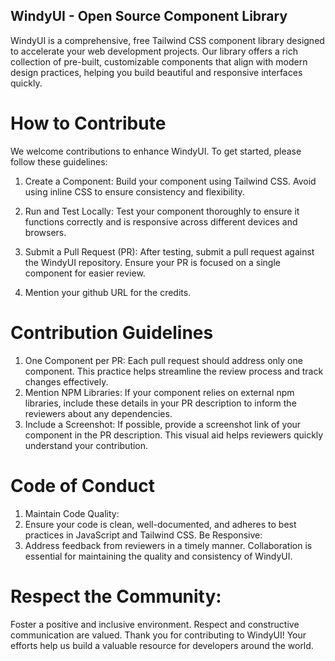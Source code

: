 ## WindyUI - Open Source Component Library
WindyUI is a comprehensive, free Tailwind CSS component library designed to accelerate your web development projects. Our library offers a rich collection of pre-built, customizable components that align with modern design practices, helping you build beautiful and responsive interfaces quickly.

# How to Contribute
We welcome contributions to enhance WindyUI. To get started, please follow these guidelines:

1. Create a Component: Build your component using Tailwind CSS. Avoid using inline CSS to ensure consistency and flexibility.

2. Run and Test Locally: Test your component thoroughly to ensure it functions correctly and is responsive across different devices and browsers.

3. Submit a Pull Request (PR): After testing, submit a pull request against the WindyUI repository. Ensure your PR is focused on a single component for easier review.

4. Mention your github URL for the credits.


# Contribution Guidelines
1. One Component per PR: Each pull request should address only one component. This practice helps streamline the review process and track changes effectively.
2. Mention NPM Libraries: If your component relies on external npm libraries, include these details in your PR description to inform the reviewers about any dependencies.
3. Include a Screenshot: If possible, provide a screenshot link of your component in the PR description. This visual aid helps reviewers quickly understand your contribution.

# Code of Conduct
1. Maintain Code Quality:
2. Ensure your code is clean, well-documented, and adheres to best practices in JavaScript and Tailwind CSS.
Be Responsive:
3. Address feedback from reviewers in a timely manner. Collaboration is essential for maintaining the quality and consistency of WindyUI.

# Respect the Community:
Foster a positive and inclusive environment. Respect and constructive communication are valued.
Thank you for contributing to WindyUI! Your efforts help us build a valuable resource for developers around the world.


